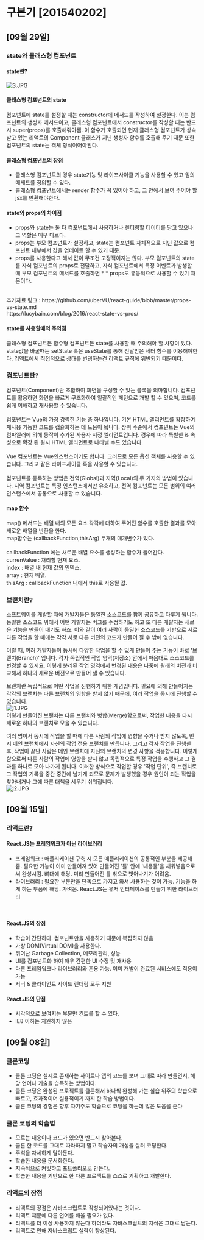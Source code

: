 # 구본기 [201540202]

## [09월 29일]

### state와 클래스형 컴포넌트

#### state란?

![3.JPG](./img/3.JPG) <br />

#### 클래스형 컴포넌트의 state

컴포넌트에 state를 설정할 때는 constructor에 메서드를 작성하여 설정한다.
이는 컴포넌트의 생성자 메서드이고, 클래스형 컴포넌트에서 constructor를 작성할 때는 반드시 super(props)를 호출해줘야됌. 이 함수가 호출되면 현재 클래스형 컴포넌트가 상속받고 있는 리액트의 Component 클래스가 지닌 생성자 함수를 호출해 주기 때문
또한 컴포넌트의 state는 객체 형식이어야된다.

#### 클래스형 컴포넌트의 장점

* 클래스형 컴포넌트의 경우 state기능 및 라이프사이클 기능을 사용할 수 있고 임의 메세드를 정의할 수 있다. <br />
* 클래스형 컴포넌트에서는 render 함수가 꼭 있어야 하고, 그 안에서 보여 주어야 할 jsx를 반환해야한다.

#### state와 props의 차이점

* props와 state는 둘 다 컴포넌트에서 사용하거나 렌더링할 데이터를 담고 있으나 그 역할은 매우 다르다.<br />
* props는 부모 컴포넌트가 설정하고, state는 컴포넌트 자체적으로 지닌 값으로 컴포넌트 내부에서 값을 업데이트 할 수 있기 때문. <br />
* props를 사용한다고 해서 값이 무조건 고정적이지는 않다. 부모 컴포넌트의 state를 자식 컴포넌트의 props로 전달하고, 자식 컴포넌트에서 특정 이벤트가 발생할 때 부모 컴포넌트의 메서드를 호출하면 * * props도 유동적으로 사용할 수 있기 때문이다. <br />
<br />
추가자료 링크 : https://github.com/uberVU/react-guide/blob/master/props-vs-state.md <br />
https://lucybain.com/blog/2016/react-state-vs-pros/ <br />

#### state를 사용할떄의 주의점

클래스형 컴포넌트든 함수형 컴포넌트든 state를 사용할 때 주의해야 할 사항이 있다.
state값을 바꿀때는 setState 혹은 useState를 통해 전달받은 세터 함수를 이용해야한다.
리액트에서 직접적으로 상태를 변경하는건 리액트 규칙에 위반되기 때문이다.

### 컴포넌트란?

컴포넌트(Component)란 조합하여 화면을 구성할 수 있는 블록을 의마합니다. 컴포넌트를 활용하면 화면을 빠르게 구조화하여 일괄적인 패턴으로 개발 할 수 있으며, 코드를 쉽게 이해하고 재사용할 수 있습니다. <br />
<br />
컴포넌트는 Vue의 가장 강력한 기능 중 하나입니다. 기본 HTML 엘리먼트를 확장하여 재사용 가능한 코드를 캡슐화하는 데 도움이 됩니다. 상위 수준에서 컴포넌트는 Vue의 컴파일러에 의해 동작이 추가된 사용자 지정 엘리먼트입니다. 경우에 따라 특별한 is 속성으로 확장 된 원시 HTML 엘리먼트로 나타낼 수도 있습니다. <br />
<br />
Vue 컴포넌트는 Vue인스턴스이기도 합니다. 그러므로 모든 옵션 객체를 사용할 수 있습니다. 그리고 같은 라이프사이클 훅을 사용할 수 있습니다. <br />
<br />
컴포넌트를 등록하는 방법은 전역(Global)과 지역(Local)의 두 가지의 방법이 있습니다. 지역 컴포넌트는 특정 인스턴스에서만 유효하고, 전역 컴포넌트는 모든 범위의 여러 인스턴스에서 공통으로 사용할 수 있습니다.<br />

#### map 함수

map() 메서드는 배열 내의 모든 요소 각각에 대하여 주어진 함수를 호출한 결과를 모아 새로운 배열을 반환을 한다. <br />
map함수는 (callbackFunction,thisArg) 두개의 매개변수가 있다. <br />
<br />
callbackFunction 에는 새로운 배열 요소를 생성하는 함수가 들어간다. <br />
currenValue : 처리할 현재 요소. <br />
index : 배열 내 현재 값의 인덱스. <br />
array : 현재 배열. <br />
thisArg : callbackFunction 내에서 this로 사용될 값. <br />

### 브랜치란?

소프트웨어를 개발할 때에 개발자들은 동일한 소스코드를 함께 공유하고 다루게 됩니다. 동일한 소스코드 위에서 어떤 개발자는 버그를 수정하기도 하고 또 다른 개발자는 새로운 기능을 만들어 내기도 하죠. 이와 같이 여러 사람이 동일한 소스코드를 기반으로 서로 다른 작업을 할 때에는 각각 서로 다른 버전의 코드가 만들어 질 수 밖에 없습니다. <br />

이럴 때, 여러 개발자들이 동시에 다양한 작업을 할 수 있게 만들어 주는 기능이 바로 '브랜치(Branch)' 입니다. 각자 독립적인 작업 영역(저장소) 안에서 마음대로 소스코드를 변경할 수 있지요. 이렇게 분리된 작업 영역에서 변경된 내용은 나중에 원래의 버전과 비교해서 하나의 새로운 버전으로 만들어 낼 수 있습니다. <br />

브랜치란 독립적으로 어떤 작업을 진행하기 위한 개념입니다. 필요에 의해 만들어지는 각각의 브랜치는 다른 브랜치의 영향을 받지 않기 때문에, 여러 작업을 동시에 진행할 수 있습니다. <br />
![j1.JPG](./img/j1.JPG) <br />
이렇게 만들어진 브랜치는 다른 브랜치와 병합(Merge)함으로써, 작업한 내용을 다시 새로운 하나의 브랜치로 모을 수 있습니다. <br />

여러 명이서 동시에 작업을 할 때에 다른 사람의 작업에 영향을 주거나 받지 않도록, 먼저 메인 브랜치에서 자신의 작업 전용 브랜치를 만듭니다. 그리고 각자 작업을 진행한 후, 작업이 끝난 사람은 메인 브랜치에 자신의 브랜치의 변경 사항을 적용합니다. 이렇게 함으로써 다른 사람의 작업에 영향을 받지 않고 독립적으로 특정 작업을 수행하고 그 결과를 하나로 모아 나가게 됩니다. 이러한 방식으로 작업할 경우 '작업 단위', 즉 브랜치로 그 작업의 기록을 중간 중간에 남기게 되므로 문제가 발생했을 경우 원인이 되는 작업을 찾아내거나 그에 따른 대책을 세우기 쉬워집니다.<br />
![j2.JPG](./img/j2.JPG) <br />



## [09월 15일]

### 리액트란?

#### React.JS는 프레임워크가 아닌 라이브러리

* 프레임워크 : 애플리케이션 구축 시 모든 애플리케이션의 공통적인 부분을 제공해줌. 필요한 기능이 이미 만들어져 있어 만들어진 '틀' 안에 '내용물'을 채워넣음으로써 완성시킴. 뼈대에 해당. 미리 만들어진 틀 밖으로 벗어나기가 어려움. <br />
* 라이브러리 : 필요한 부분만을 단독으로 가지고 와서 사용하는 것이 가능. 기능을 하게 하는 부품에 해당. 가벼움. React.JS는 유저 인터페이스를 만들기 위한 라이브러리 <br />
<br />

#### React.JS의 장점

* 학습이 간단하다. 컴포넌트만을 사용하기 때문에 복잡하지 않음<br />
* 가상 DOM(Virtual DOM)을 사용한다.<br />
* 뛰어난 Garbage Collection, 메모리관리, 성능 <br />
* UI를 컴포넌트화 하여 매우 간편한 UI 수정 및 재사용 <br />
* 다른 프레임워크나 라이브러리와 혼용 가능. 이미 개발이 완료된 서비스에도 적용이 가능 <br />
* 서버 & 클라이언트 사이드 렌더링 모두 지원 <br />

#### React.JS의 단점

* 시각적으로 보여지는 부분만 컨트롤 할 수 있다. <br />
* IE8 이하는 지원하지 않음 <br />

## [09월 08일]

### 클론코딩

* 클론 코딩은 실제로 존재하는 사이트나 앱의 코드를 보며 그대로 따라 만들면서, 해당 언어나 기술을 습득하는 방법이다. <br />
* 클론 코딩은 완성된 프로젝트를 클론해서 하나씩 완성해 가는 실습 위주의 학습으로 빠르고, 효과적이며 실용적이기 까지 한 학습 방법이다. <br />
* 클론 코딩의 경험은 향후 자기주도 학습으로 코딩을 하는데 많은 도움을 준다 <br />

### 클론 코딩의 학습법

* 모르는 내용이나 코드가 있으면 반드시 찾아본다. <br />
* 클론 한 코드를 그대로 따라하지 말고 학습자의 개성을 살려 코딩한다.<br />
* 주석을 자세하게 달아둔다. <br />
* 학습한 내용을 문서화한다. <br />
* 지속적으로 커밋하고 포트폴리오로 만든다. <br />
* 학습한 내용을 기반으로 한 다른 프로젝트를 스스로 기획하고 개발한다. <br />

### 리액트의 장점

* 리액트의 장점은 자바스크립트로 작성되어있다는 것이다. <br />
* 리액트 떄문에 다른 언어를 배울 필요가 없다. <br />
* 리액트를 더 이상 사용하지 않는다 하더라도 자바스크립트의 지식은 그대로 남는다. <br />
* 리액트로 인해 자바스크립트 실력이 향상된다. <br />